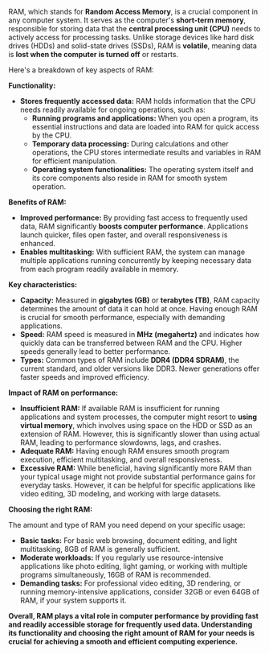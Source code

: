 RAM, which stands for **Random Access Memory**, is a crucial component in any computer system. It serves as the computer's **short-term memory**, responsible for storing data that the **central processing unit (CPU)** needs to actively access for processing tasks. Unlike storage devices like hard disk drives (HDDs) and solid-state drives (SSDs), RAM is **volatile**, meaning data is **lost when the computer is turned off** or restarts.

Here's a breakdown of key aspects of RAM:

**Functionality:**

- **Stores frequently accessed data:** RAM holds information that the CPU needs readily available for ongoing operations, such as:
    - **Running programs and applications:** When you open a program, its essential instructions and data are loaded into RAM for quick access by the CPU.
    - **Temporary data processing:** During calculations and other operations, the CPU stores intermediate results and variables in RAM for efficient manipulation.
    - **Operating system functionalities:** The operating system itself and its core components also reside in RAM for smooth system operation.

**Benefits of RAM:**

- **Improved performance:** By providing fast access to frequently used data, RAM significantly **boosts computer performance**. Applications launch quicker, files open faster, and overall responsiveness is enhanced.
- **Enables multitasking:** With sufficient RAM, the system can manage multiple applications running concurrently by keeping necessary data from each program readily available in memory.

**Key characteristics:**

- **Capacity:** Measured in **gigabytes (GB)** or **terabytes (TB)**, RAM capacity determines the amount of data it can hold at once. Having enough RAM is crucial for smooth performance, especially with demanding applications.
- **Speed:** RAM speed is measured in **MHz (megahertz)** and indicates how quickly data can be transferred between RAM and the CPU. Higher speeds generally lead to better performance.
- **Types:** Common types of RAM include **DDR4 (DDR4 SDRAM)**, the current standard, and older versions like DDR3. Newer generations offer faster speeds and improved efficiency.

**Impact of RAM on performance:**

- **Insufficient RAM:** If available RAM is insufficient for running applications and system processes, the computer might resort to **using virtual memory**, which involves using space on the HDD or SSD as an extension of RAM. However, this is significantly slower than using actual RAM, leading to performance slowdowns, lags, and crashes.
- **Adequate RAM:** Having enough RAM ensures smooth program execution, efficient multitasking, and overall responsiveness.
- **Excessive RAM:** While beneficial, having significantly more RAM than your typical usage might not provide substantial performance gains for everyday tasks. However, it can be helpful for specific applications like video editing, 3D modeling, and working with large datasets.

**Choosing the right RAM:**

The amount and type of RAM you need depend on your specific usage:

- **Basic tasks:** For basic web browsing, document editing, and light multitasking, 8GB of RAM is generally sufficient.
- **Moderate workloads:** If you regularly use resource-intensive applications like photo editing, light gaming, or working with multiple programs simultaneously, 16GB of RAM is recommended.
- **Demanding tasks:** For professional video editing, 3D rendering, or running memory-intensive applications, consider 32GB or even 64GB of RAM, if your system supports it.

**Overall, RAM plays a vital role in computer performance by providing fast and readily accessible storage for frequently used data. Understanding its functionality and choosing the right amount of RAM for your needs is crucial for achieving a smooth and efficient computing experience.**